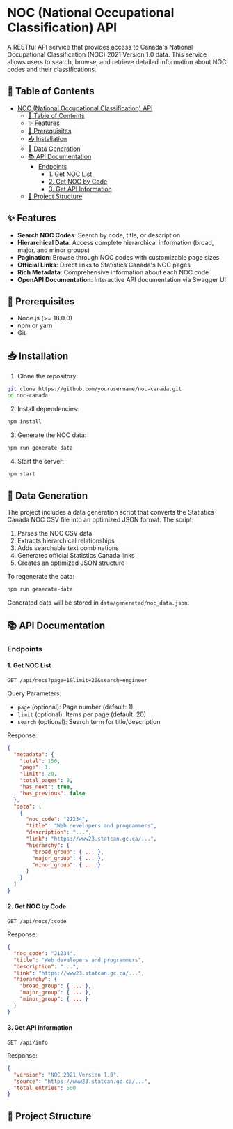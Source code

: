 # NOC (National Occupational Classification) API

A RESTful API service that provides access to Canada's National Occupational Classification (NOC) 2021 Version 1.0 data. This service allows users to search, browse, and retrieve detailed information about NOC codes and their classifications.

## 📖 Table of Contents

- [NOC (National Occupational Classification) API](#noc-national-occupational-classification-api)
  - [📖 Table of Contents](#-table-of-contents)
  - [✨ Features](#-features)
  - [🔧 Prerequisites](#-prerequisites)
  - [📥 Installation](#-installation)
  - [🔄 Data Generation](#-data-generation)
  - [📚 API Documentation](#-api-documentation)
    - [Endpoints](#endpoints)
      - [1. Get NOC List](#1-get-noc-list)
      - [2. Get NOC by Code](#2-get-noc-by-code)
      - [3. Get API Information](#3-get-api-information)
  - [📁 Project Structure](#-project-structure)

## ✨ Features

- **Search NOC Codes**: Search by code, title, or description
- **Hierarchical Data**: Access complete hierarchical information (broad, major, and minor groups)
- **Pagination**: Browse through NOC codes with customizable page sizes
- **Official Links**: Direct links to Statistics Canada's NOC pages
- **Rich Metadata**: Comprehensive information about each NOC code
- **OpenAPI Documentation**: Interactive API documentation via Swagger UI

## 🔧 Prerequisites

- Node.js (>= 18.0.0)
- npm or yarn
- Git

## 📥 Installation

1. Clone the repository:

```bash
git clone https://github.com/yourusername/noc-canada.git
cd noc-canada
```

2. Install dependencies:

```bash
npm install
```

3. Generate the NOC data:

```bash
npm run generate-data
```

4. Start the server:

```bash
npm start
```

## 🔄 Data Generation

The project includes a data generation script that converts the Statistics Canada NOC CSV file into an optimized JSON format. The script:

1. Parses the NOC CSV data
2. Extracts hierarchical relationships
3. Adds searchable text combinations
4. Generates official Statistics Canada links
5. Creates an optimized JSON structure

To regenerate the data:

```bash
npm run generate-data
```

Generated data will be stored in `data/generated/noc_data.json`.

## 📚 API Documentation

### Endpoints

#### 1. Get NOC List

```http
GET /api/nocs?page=1&limit=20&search=engineer
```

Query Parameters:

- `page` (optional): Page number (default: 1)
- `limit` (optional): Items per page (default: 20)
- `search` (optional): Search term for title/description

Response:

```json
{
  "metadata": {
    "total": 150,
    "page": 1,
    "limit": 20,
    "total_pages": 8,
    "has_next": true,
    "has_previous": false
  },
  "data": [
    {
      "noc_code": "21234",
      "title": "Web developers and programmers",
      "description": "...",
      "link": "https://www23.statcan.gc.ca/...",
      "hierarchy": {
        "broad_group": { ... },
        "major_group": { ... },
        "minor_group": { ... }
      }
    }
  ]
}
```

#### 2. Get NOC by Code

```http
GET /api/nocs/:code
```

Response:

```json
{
  "noc_code": "21234",
  "title": "Web developers and programmers",
  "description": "...",
  "link": "https://www23.statcan.gc.ca/...",
  "hierarchy": {
    "broad_group": { ... },
    "major_group": { ... },
    "minor_group": { ... }
  }
}
```

#### 3. Get API Information

```http
GET /api/info
```

Response:

```json
{
  "version": "NOC 2021 Version 1.0",
  "source": "https://www23.statcan.gc.ca/...",
  "total_entries": 500
}
```

## 📁 Project Structure
